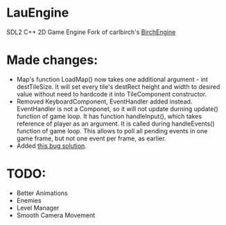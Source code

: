 # LauEngine
SDL2 C++ 2D Game Engine
Fork of carlbirch's [BirchEngine](https://github.com/carlbirch/BirchEngine)

# Made changes:
- Map's function LoadMap() now takes one additional argument - int destTileSize. It will set every tile's destRect height and width to desired value without need to hardcode it into TileComponent constructor.
- Removed KeyboardComponent, EventHandler added instead. EventHandler is not a Componet, so it will not update durning update() function of game loop. It has function handleInput(), which takes reference of player as an argument. It is called during handleEvents() function of game loop. This allows to poll all pending events in one game frame, but not one event per frame, as earlier.
- Added [this bug solution](https://github.com/carlbirch/BirchEngine/pull/4).

# TODO:
- Better Animations
- Enemies
- Level Manager
- Smooth Camera Movement
